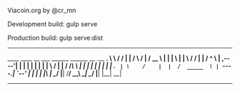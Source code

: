 Viacoin.org by @cr_mn

Development build: gulp serve

Production build: gulp serve:dist

-----------------------------------------------------------------
____    ____  __       ___       ______   ______    __  .__   __.
\   \  /   / |  |     /   \     /      | /  __  \  |  | |  \ |  |
 \   \/   /  |  |    /  ^  \   |  ,----'|  |  |  | |  | |   \|  |
  \      /   |  |   /  /_\  \  |  |     |  |  |  | |  | |  . `  |
   \    /    |  |  /  _____  \ |  `----.|  `--'  | |  | |  |\   |
    \__/     |__| /__/     \__\ \______| \______/  |__| |__| \__|

-----------------------------------------------------------------

